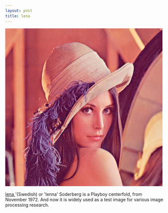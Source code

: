 ```yaml
---
layout: post
title: lena
---
```


![](/img/lenna.png "lenna")

[lena ](http://en.wikipedia.org/wiki/Lenna)'(Swedish) or 'lenna' Soderberg is a Playboy centerfold, from November 1972. And now it is widely used as a test image for various image processing research.
